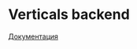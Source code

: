 # Verticals backend

[Документация](https://docs.yandex-team.ru/classifieds-infra/verticals-backend/intro)